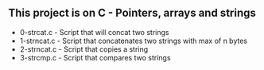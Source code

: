## This project is on C - Pointers, arrays and strings
+ 0-strcat.c - Script that will concat two strings
+ 1-strncat.c - Script that concatenates two strings with max of n bytes
+ 2-strncat.c - Script that copies a string
+ 3-strcmp.c - Script that compares two strings
